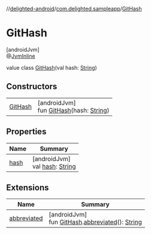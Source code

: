 //[delighted-android](../../../index.md)/[com.delighted.sampleapp](../index.md)/[GitHash](index.md)

# GitHash

[androidJvm]\
@[JvmInline](https://kotlinlang.org/api/latest/jvm/stdlib/kotlin.jvm/-jvm-inline/index.html)

value class [GitHash](index.md)(val hash: [String](https://kotlinlang.org/api/latest/jvm/stdlib/kotlin/-string/index.html))

## Constructors

| | |
|---|---|
| [GitHash](-git-hash.md) | [androidJvm]<br>fun [GitHash](-git-hash.md)(hash: [String](https://kotlinlang.org/api/latest/jvm/stdlib/kotlin/-string/index.html)) |

## Properties

| Name | Summary |
|---|---|
| [hash](hash.md) | [androidJvm]<br>val [hash](hash.md): [String](https://kotlinlang.org/api/latest/jvm/stdlib/kotlin/-string/index.html) |

## Extensions

| Name | Summary |
|---|---|
| [abbreviated](../abbreviated.md) | [androidJvm]<br>fun [GitHash](index.md).[abbreviated](../abbreviated.md)(): [String](https://kotlinlang.org/api/latest/jvm/stdlib/kotlin/-string/index.html) |
